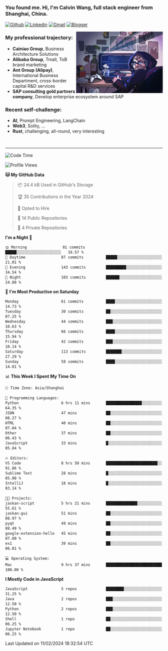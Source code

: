 <!-- Greeting -->
### You found me. Hi, I'm Calvin Wang, full stack engineer from Shanghai, China.

[![Github](https://img.shields.io/badge/-Github-000?style=flat&logo=Github&logoColor=white)](https://github.com/wangjunneil)
[![Linkedin](https://img.shields.io/badge/-LinkedIn-blue?style=flat&logo=Linkedin&logoColor=white)](https://www.linkedin.com/in/wangjunneil/)
[![Gmail](https://img.shields.io/badge/-Gmail-c14438?style=flat&logo=Gmail&logoColor=white)](mailto:wangjunneil@gmail.com)
[![Blogger](https://img.shields.io/badge/-Blogger-gray?style=flat&logo=Blogger&logoColor=white)](https://www.wangjun.dev)

<!--Introduction -->

<img align="right" alt="img" src="https://raw.githubusercontent.com/wangjunneil/wangjunneil/main/imgs/cover_image.png" width="55%" height="auto" />

### My professional trajectory: 
- **Cainiao Group**, Business Architecture Solutions
- **Alibaba Group**, Tmall, ToB brand marketing
- **Ant Group (Alipay)**, International Business Department, cross-border capital R&D services
- **SAP consulting gold partners company**, Develop enterprise ecosystem around SAP
### Recent self-challenge:
- **AI**, Prompt Engineering, LangChain
- **Web3**, Solity, ...
- **Rust**, challenging, all-round, very interesting

<br/>

---
<!-- Your badges -->

<!--START_SECTION:waka-->
![Code Time](http://img.shields.io/badge/Code%20Time-114%20hrs%206%20mins-blue)

![Profile Views](http://img.shields.io/badge/Profile%20Views-0-blue)

**🐱 My GitHub Data** 

> 📦 24.4 kB Used in GitHub's Storage 
 > 
> 🏆 35 Contributions in the Year 2024
 > 
> 💼 Opted to Hire
 > 
> 📜 14 Public Repositories 
 > 
> 🔑 4 Private Repositories 
 > 
**I'm a Night 🦉** 

```text
🌞 Morning                81 commits          █████░░░░░░░░░░░░░░░░░░░░   19.57 % 
🌆 Daytime                87 commits          █████░░░░░░░░░░░░░░░░░░░░   21.01 % 
🌃 Evening                143 commits         █████████░░░░░░░░░░░░░░░░   34.54 % 
🌙 Night                  103 commits         ██████░░░░░░░░░░░░░░░░░░░   24.88 % 
```
📅 **I'm Most Productive on Saturday** 

```text
Monday                   61 commits          ████░░░░░░░░░░░░░░░░░░░░░   14.73 % 
Tuesday                  30 commits          ██░░░░░░░░░░░░░░░░░░░░░░░   07.25 % 
Wednesday                44 commits          ███░░░░░░░░░░░░░░░░░░░░░░   10.63 % 
Thursday                 66 commits          ████░░░░░░░░░░░░░░░░░░░░░   15.94 % 
Friday                   42 commits          ███░░░░░░░░░░░░░░░░░░░░░░   10.14 % 
Saturday                 113 commits         ███████░░░░░░░░░░░░░░░░░░   27.29 % 
Sunday                   58 commits          ████░░░░░░░░░░░░░░░░░░░░░   14.01 % 
```


📊 **This Week I Spent My Time On** 

```text
🕑︎ Time Zone: Asia/Shanghai

💬 Programming Languages: 
Python                   6 hrs 11 mins       ████████████████░░░░░░░░░   64.35 % 
JSON                     47 mins             ██░░░░░░░░░░░░░░░░░░░░░░░   08.27 % 
HTML                     40 mins             ██░░░░░░░░░░░░░░░░░░░░░░░   07.04 % 
Other                    37 mins             ██░░░░░░░░░░░░░░░░░░░░░░░   06.43 % 
JavaScript               33 mins             █░░░░░░░░░░░░░░░░░░░░░░░░   05.84 % 

🔥 Editors: 
VS Code                  8 hrs 50 mins       ███████████████████████░░   91.86 % 
Sublime Text             28 mins             █░░░░░░░░░░░░░░░░░░░░░░░░   05.00 % 
IntelliJ                 18 mins             █░░░░░░░░░░░░░░░░░░░░░░░░   03.14 % 

🐱‍💻 Projects: 
jaskan-script            5 hrs 21 mins       ██████████████░░░░░░░░░░░   55.61 % 
jaskan-gui               51 mins             ██░░░░░░░░░░░░░░░░░░░░░░░   08.97 % 
pyqt                     49 mins             ██░░░░░░░░░░░░░░░░░░░░░░░   08.49 % 
google-extension-hello   45 mins             ██░░░░░░░░░░░░░░░░░░░░░░░   07.80 % 
ex1                      39 mins             ██░░░░░░░░░░░░░░░░░░░░░░░   06.81 % 

💻 Operating System: 
Mac                      9 hrs 37 mins       █████████████████████████   100.00 % 
```

**I Mostly Code in JavaScript** 

```text
JavaScript               5 repos             ████████░░░░░░░░░░░░░░░░░   31.25 % 
Java                     2 repos             ███░░░░░░░░░░░░░░░░░░░░░░   12.50 % 
Python                   2 repos             ███░░░░░░░░░░░░░░░░░░░░░░   12.50 % 
Shell                    1 repo              ██░░░░░░░░░░░░░░░░░░░░░░░   06.25 % 
Jupyter Notebook         1 repo              ██░░░░░░░░░░░░░░░░░░░░░░░   06.25 % 
```




 Last Updated on 11/02/2024 18:32:54 UTC
<!--END_SECTION:waka-->
